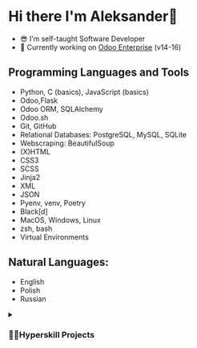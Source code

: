 # Hi there I'm Aleksander👋

- 😎 I’m self-taught Software Developer
- 🔭 Currently working on <a href="https://youtu.be/y7TlnAv6cto">Odoo Enterprise</a> (v14-16) 


## Programming Languages and Tools
- Python, C (basics), JavaScript (basics)
- Odoo,Flask
- Odoo ORM, SQLAlchemy
- Odoo.sh 
- Git, GitHub
- Relational Databases: PostgreSQL, MySQL, SQLite
- Webscraping: BeautifulSoup
- (X)HTML
- CSS3
- SCSS
- Jinja2
- XML
- JSON
- Pyenv, venv, Poetry
- Black[d]
- MacOS, Windows, Linux
- zsh, bash 
- Virtual Environments

## Natural Languages:
- English
- Polish
- Russian

<details>
 <summary><h3>👨‍💻Hyperskill Projects</summary>
   <ul>
     <li>
      <a href="../../../Weather-App">RESTful Weather APP</a>
     </li>
     <li>
      <a href="../../../static-code-analyser-python">Static Code Analyser for Python files</a>
     </li>
    <li>
     <a href="../../../Tic-Tac-Toe-with-AI">Tic-Tac-Toe-with-AI</a>
    </li>
    </ul>
</details>
